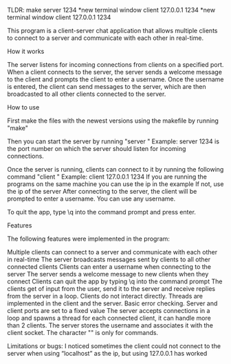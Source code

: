 TLDR: 
make
server 1234
*new terminal window
client 127.0.0.1 1234 
*new terminal window
client 127.0.0.1 1234

This program is a client-server chat application that allows multiple clients to connect to a server and communicate with each other in real-time.

How it works

The server listens for incoming connections from clients on a specified port. When a client connects to the server, the server sends a welcome message to the client and prompts the client to enter a username. Once the username is entered, the client can send messages to the server, which are then broadcasted to all other clients connected to the server.

How to use

First make the files with the newest versions using the makefile by running 
"make" 

Then you can start the server by running 
"server <port>" 
Example: 
server 1234
<port> is the port number on which the server should listen for incoming connections.

Once the server is running, clients can connect to it by running the following command 
"client <IP> <port>"
Example:
client 127.0.0.1 1234
If you are running the programs on the same machine you can use the ip in the example 
If not, use the ip of the server 
After connecting to the server, the client will be prompted to enter a username. 
You can use any username. 

To quit the app, type \q into the command prompt and press enter.

Features

The following features were implemented in the program:

Multiple clients can connect to a server and communicate with each other in real-time
The server broadcasts messages sent by clients to all other connected clients
Clients can enter a username when connecting to the server
The server sends a welcome message to new clients when they connect
Clients can quit the app by typing \q into the command prompt
The clients get of input from the user, send it to the server and receive replies from the server in a loop. 
Clients do not interact directly. 
Threads are implemented in the client and the server. 
Basic error checking. 
Server and client ports are set to a fixed value 
The server accepts connections in a loop and spawns a thread for each connected client, it can handle more than 2 clients. 
The server stores the username and associates it with the client socket. 
The character "\" is only for commands. 

Limitations or bugs: 
I noticed sometimes the client could not connect to the server when using “localhost” as the ip, but using 127.0.0.1 has worked 
